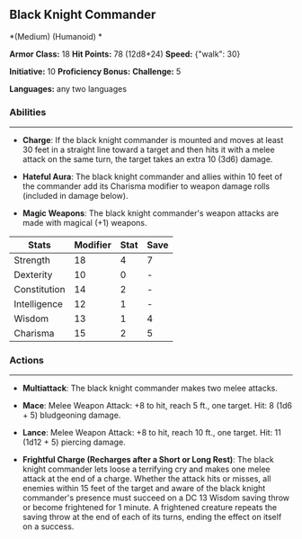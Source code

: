 ## Black Knight Commander
*(Medium) (Humanoid) *

**Armor Class:** 18
**Hit Points:** 78 (12d8+24)
**Speed:** {"walk": 30}

**Initiative:** 10
**Proficiency Bonus:**
**Challenge:** 5

**Languages:** any two languages

### Abilities
 --- 
- **Charge**: If the black knight commander is mounted and moves at least 30 feet in a straight line toward a target and then hits it with a melee attack on the same turn, the target takes an extra 10 (3d6) damage.

- **Hateful Aura**: The black knight commander and allies within 10 feet of the commander add its Charisma modifier to weapon damage rolls (included in damage below).

- **Magic Weapons**: The black knight commander's weapon attacks are made with magical (+1) weapons.



| Stats | Modifier | Stat | Save
| ---- | ---- | ---- | ---- |
| Strength | 18 | 4 | 7 |
| Dexterity | 10 | 0 | - |
| Constitution | 14 | 2 | - |
| Intelligence | 12 | 1 | - |
| Wisdom | 13 | 1 | 4 |
| Charisma | 15 | 2 | 5 |

### Actions
 --- 
- **Multiattack**: The black knight commander makes two melee attacks.

- **Mace**: Melee Weapon Attack: +8 to hit, reach 5 ft., one target. Hit: 8 (1d6 + 5) bludgeoning damage.

- **Lance**: Melee Weapon Attack: +8 to hit, reach 10 ft., one target. Hit: 11 (1d12 + 5) piercing damage.

- **Frightful Charge (Recharges after a Short or Long Rest)**: The black knight commander lets loose a terrifying cry and makes one melee attack at the end of a charge. Whether the attack hits or misses, all enemies within 15 feet of the target and aware of the black knight commander's presence must succeed on a DC 13 Wisdom saving throw or become frightened for 1 minute. A frightened creature repeats the saving throw at the end of each of its turns, ending the effect on itself on a success.

